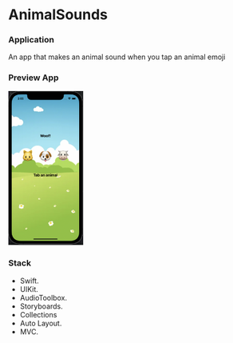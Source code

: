 # AnimalSounds

### Application
An app that makes an animal sound when you tap an animal emoji

### Preview App
<img src="https://github.com/VitKhryapin/AnimalSounds/blob/main/Preview.png" width="150"> 

### Stack
+ Swift.
+ UIKit.
+ AudioToolbox.
+ Storyboards.
+ Collections
+ Auto Layout.
+ MVC.
